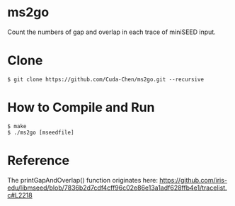 # ms2go
Count the numbers of gap and overlap in each trace of miniSEED input.

# Clone
```
$ git clone https://github.com/Cuda-Chen/ms2go.git --recursive
```

# How to Compile and Run
```
$ make
$ ./ms2go [mseedfile]
```

# Reference
The printGapAndOverlap() function originates here:
https://github.com/iris-edu/libmseed/blob/7836b2d7cdf4cff96c02e86e13a1adf628ffb4e1/tracelist.c#L2218
